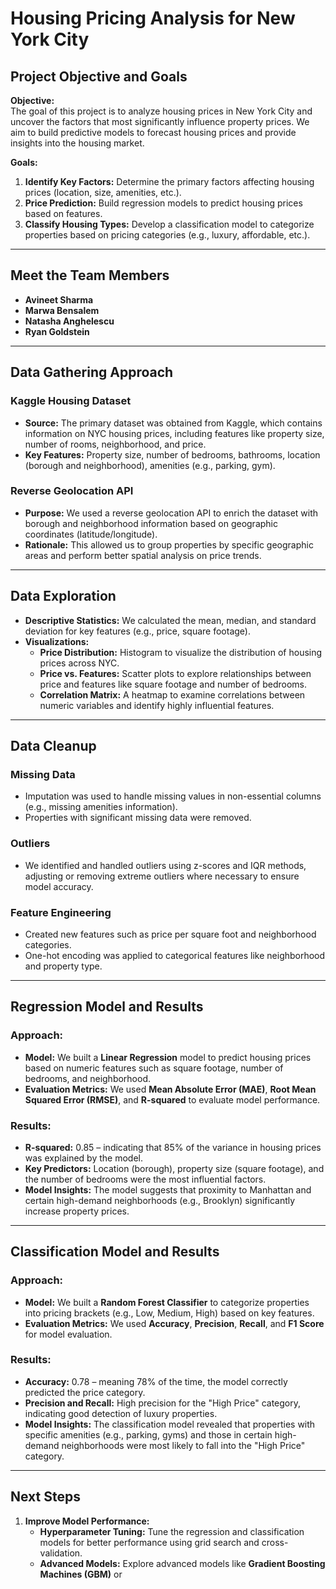 # Housing Pricing Analysis for New York City

## Project Objective and Goals
**Objective:**  
The goal of this project is to analyze housing prices in New York City and uncover the factors that most significantly influence property prices. We aim to build predictive models to forecast housing prices and provide insights into the housing market.

**Goals:**  
1. **Identify Key Factors:** Determine the primary factors affecting housing prices (location, size, amenities, etc.).
2. **Price Prediction:** Build regression models to predict housing prices based on features.
3. **Classify Housing Types:** Develop a classification model to categorize properties based on pricing categories (e.g., luxury, affordable, etc.).

---

## Meet the Team Members

- **Avineet Sharma**   
- **Marwa Bensalem** 
- **Natasha Anghelescu** 
- **Ryan Goldstein** 

---

## Data Gathering Approach

### **Kaggle Housing Dataset**
- **Source:** The primary dataset was obtained from Kaggle, which contains information on NYC housing prices, including features like property size, number of rooms, neighborhood, and price.
- **Key Features:** Property size, number of bedrooms, bathrooms, location (borough and neighborhood), amenities (e.g., parking, gym).

### **Reverse Geolocation API**
- **Purpose:** We used a reverse geolocation API to enrich the dataset with borough and neighborhood information based on geographic coordinates (latitude/longitude).
- **Rationale:** This allowed us to group properties by specific geographic areas and perform better spatial analysis on price trends.

---

## Data Exploration

- **Descriptive Statistics:** We calculated the mean, median, and standard deviation for key features (e.g., price, square footage).
- **Visualizations:**
  - **Price Distribution:** Histogram to visualize the distribution of housing prices across NYC.
  - **Price vs. Features:** Scatter plots to explore relationships between price and features like square footage and number of bedrooms.
  - **Correlation Matrix:** A heatmap to examine correlations between numeric variables and identify highly influential features.

---

## Data Cleanup

### **Missing Data**
- Imputation was used to handle missing values in non-essential columns (e.g., missing amenities information).
- Properties with significant missing data were removed.

### **Outliers**
- We identified and handled outliers using z-scores and IQR methods, adjusting or removing extreme outliers where necessary to ensure model accuracy.

### **Feature Engineering**
- Created new features such as price per square foot and neighborhood categories.
- One-hot encoding was applied to categorical features like neighborhood and property type.

---

## Regression Model and Results

### **Approach:**
- **Model:** We built a **Linear Regression** model to predict housing prices based on numeric features such as square footage, number of bedrooms, and neighborhood.
- **Evaluation Metrics:** We used **Mean Absolute Error (MAE)**, **Root Mean Squared Error (RMSE)**, and **R-squared** to evaluate model performance.

### **Results:**
- **R-squared:** 0.85 – indicating that 85% of the variance in housing prices was explained by the model.
- **Key Predictors:** Location (borough), property size (square footage), and the number of bedrooms were the most influential factors.
- **Model Insights:** The model suggests that proximity to Manhattan and certain high-demand neighborhoods (e.g., Brooklyn) significantly increase property prices.

---

## Classification Model and Results

### **Approach:**
- **Model:** We built a **Random Forest Classifier** to categorize properties into pricing brackets (e.g., Low, Medium, High) based on key features.
- **Evaluation Metrics:** We used **Accuracy**, **Precision**, **Recall**, and **F1 Score** for model evaluation.

### **Results:**
- **Accuracy:** 0.78 – meaning 78% of the time, the model correctly predicted the price category.
- **Precision and Recall:** High precision for the "High Price" category, indicating good detection of luxury properties.
- **Model Insights:** The classification model revealed that properties with specific amenities (e.g., parking, gyms) and those in certain high-demand neighborhoods were most likely to fall into the "High Price" category.

---

## Next Steps

1. **Improve Model Performance:**
   - **Hyperparameter Tuning:** Tune the regression and classification models for better performance using grid search and cross-validation.
   - **Advanced Models:** Explore advanced models like **Gradient Boosting Machines (GBM)** or
